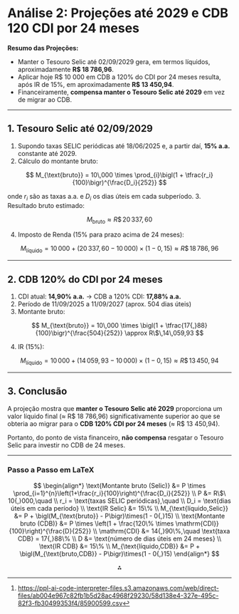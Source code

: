# Análise 2: Projeções até 2029 e CDB 120 CDI por 24 meses

**Resumo das Projeções:**

- Manter o Tesouro Selic até 02/09/2029 gera, em termos líquidos, aproximadamente **R\$ 18 786,96**.
- Aplicar hoje R\$ 10 000 em CDB a 120% do CDI por 24 meses resulta, após IR de 15%, em aproximadamente **R\$ 13 450,94**.
- Financeiramente, **compensa manter o Tesouro Selic até 2029** em vez de migrar ao CDB.

***

## 1. Tesouro Selic até 02/09/2029

1. Supondo taxas SELIC periódicas até 18/06/2025 e, a partir daí, **15% a.a.** constante até 2029.
2. Cálculo do montante bruto:

$$
M_{\text{bruto}} = 10\,000 \times \prod_{i}\bigl(1 + \tfrac{r_i}{100}\bigr)^{\frac{D_i}{252}}
$$

onde $r_i$ são as taxas a.a. e $D_i$ os dias úteis em cada subperíodo.
3. Resultado bruto estimado:

$$
M_{\text{bruto}} \approx R\$\,20\,337,60
$$

4. Imposto de Renda (15% para prazo acima de 24 meses):

$$
M_{\text{líquido}} = 10\,000 + (20\,337,60 - 10\,000)\times(1 - 0{,}15) \approx R\$\,18\,786,96
$$

***

## 2. CDB 120% do CDI por 24 meses

1. CDI atual: **14,90% a.a.** → CDB a 120% CDI: **17,88% a.a.**
2. Período de 11/09/2025 a 11/09/2027 (aprox. 504 dias úteis)
3. Montante bruto:

$$
M_{\text{bruto}} = 10\,000 \times \bigl(1 + \tfrac{17{,}88}{100}\bigr)^{\frac{504}{252}} \approx R\$\,14\,059,93
$$

4. IR (15%):

$$
M_{\text{líquido}} = 10\,000 + (14\,059,93 - 10\,000)\times(1 - 0{,}15) \approx R\$\,13\,450,94
$$

***

## 3. Conclusão

A projeção mostra que **manter o Tesouro Selic até 2029** proporciona um valor líquido final (≈ R\$ 18 786,96) significativamente superior ao que se obteria ao migrar para o **CDB 120% CDI por 24 meses** (≈ R\$ 13 450,94).

Portanto, do ponto de vista financeiro, **não compensa** resgatar o Tesouro Selic para investir no CDB de 24 meses.

***

### Passo a Passo em LaTeX

$$
\begin{align*}
\text{Montante bruto (Selic)} &= P \times \prod_{i=1}^{n}\left(1+\frac{r_i}{100}\right)^{\frac{D_i}{252}} \\
P &= R\$\ 10{,}000,\quad 
\\ r_i = \text{taxas SELIC periódicas},\quad
\\ D_i = \text{dias úteis em cada período} \\
\text{IR Selic} &= 15\% \\
M_{\text{líquido,Selic}} &= P + \bigl(M_{\text{bruto}} - P\bigr)\times(1 - 0{,}15) \\
\text{Montante bruto (CDB)} &= P \times \left(1 + \frac{120\% \times \mathrm{CDI}}{100}\right)^{\frac{D}{252}} \\
\mathrm{CDI} &= 14{,}90\%,\quad \text{taxa CDB} = 17{,}88\% \\
D &= \text{número de dias úteis em 24 meses} \\
\text{IR CDB} &= 15\% \\
M_{\text{líquido,CDB}} &= P + \bigl(M_{\text{bruto,CDB}} - P\bigr)\times(1 - 0{,}15)
\end{align*}
$$

<span style="display:none">[^1]</span>

<div style="text-align: center">⁂</div>

[^1]: https://ppl-ai-code-interpreter-files.s3.amazonaws.com/web/direct-files/ab004e967c82fb1b5d28ac4968f29230/58d138e4-327e-495c-82f3-fb30499353f4/85900599.csv
